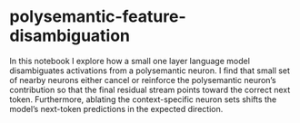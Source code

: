 # polysemantic-feature-disambiguation

In this notebook I explore how a small one layer language model disambiguates activations from a polysemantic neuron. I find that small set of nearby neurons either cancel or reinforce the polysemantic neuron’s contribution so that the final residual stream points toward the correct next token. Furthermore, ablating the context-specific neuron sets shifts the model’s next-token predictions in the expected direction.
